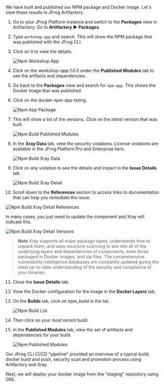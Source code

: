 We have built and published our NPM package and Docker image. Let's view these results in JFrog Artifactory.

1. Go to your JFrog Platform instance and switch to the **Packages** view in Artifactory. Go to **Artifactory** ► **Packages**.
2. Type ```workshop-app``` and search. This will show the NPM package that was published with the JFrog CLI.
3. Click on it to view the details.

   ![Npm Workshop App](https://raw.githubusercontent.com/jfrogtraining/gcp-gke-workshop/master/docs/images/npm-workshop-app.png)
   
4. Click on the _workshop-app:1.0.0_ under the **Published Modules** tab to see the artifacts and dependencies.

5. Go back to the **Packages** view and search for  ```npm-app```. This shows the Docker image that was published.

6. Click on the docker _npm-app_ listing.

   ![Npm App Package](https://raw.githubusercontent.com/jfrogtraining/gcp-gke-workshop/master/docs/images/npm-app-package.png)
   
7. This will show a list of the versions. Click on the _latest_ version that was built.

   ![Npm Build Published Modules](https://raw.githubusercontent.com/jfrogtraining/gcp-gke-workshop/master/docs/images/npm-app-versions.png)
   
8. In the **Xray Data** tab, view the security violations. License violations are available in the JFrog Platform Pro and Enterprise tiers.

   ![Npm Build Xray Data](https://raw.githubusercontent.com/jfrogtraining/gcp-gke-workshop/master/docs/images/npm-build-xray-data.png)
   
9. Click on any violation to see the details and impact in the **Issue Details** tab.
   
   ![Npm Build Xray Detail](https://raw.githubusercontent.com/jfrogtraining/gcp-gke-workshop/master/docs/images/npm-build-xray-detail.png)
   
10. Scroll down to the **References** section to access links to documentation that can help you remediate the issue.

   ![Npm Build Xray Detail References](https://raw.githubusercontent.com/jfrogtraining/gcp-gke-workshop/master/docs/images/npm-build-xray-detail-references.png)

   In many cases, you just need to update the component and Xray will indicate this.
   
   ![Npm Build Xray Detail Versions](https://raw.githubusercontent.com/jfrogtraining/gcp-gke-workshop/master/docs/images/npm-build-xray-detail-version.png)


> **Note** Xray supports all major package types, understands how to unpack them, and uses recursive scanning to see into all of the underlying layers and dependencies of components, even those packaged in Docker images, and zip files.
The comprehensive vulnerability intelligence databases are constantly updated giving the most up-to-date understanding of the security and compliance of your binaries.

11. Close the **Issue Details** tab.

12. View the Docker configuration for the image in the **Docker Layers** tab.

13. On the **Builds** tab, click on _npm\_build_ in the list.

    ![Npm Build List](https://raw.githubusercontent.com/jfrogtraining/gcp-gke-workshop/master/docs/images/npm-build-list.png)

14. Then click on your most recent build.

15. In the **Published Modules** tab, view the set of artifacts and dependencies for your build.
    
    ![Npm Published Modules](https://raw.githubusercontent.com/jfrogtraining/gcp-gke-workshop/master/docs/images/npm-published-modules.png)

Our JFrog CLI CI/CD "pipeline" provided an overview of a typical build, docker build and push, security scan and promotion process using Artifactory and Xray.

Next, we will deploy your docker image from the "staging" repository using GKE.
